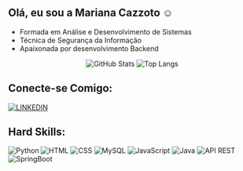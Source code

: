 ## Olá, eu sou a Mariana Cazzoto ☺️

- Formada em Análise e Desenvolvimento de Sistemas
- Técnica de Segurança da Informação
- Apaixonada por desenvolvimento Backend

<div align="center"> 

![GitHub Stats](https://github-readme-stats.vercel.app/api?username=marianacazzoto&theme=transparent&&bg_color=000&border_color=FFF&title_color=c8a2c8&text_color=c8a2c8)
![Top Langs](https://github-readme-stats-git-masterrstaa-rickstaa.vercel.app/api/top-langs/?username=marianacazzoto&bg_color=000&border_color=FFF&title_color=c8a2c8&text_color=c8a2c8)

</div>

## Conecte-se Comigo:   
         
<div align="left" > 

  <a href="https://www.linkedin.com/in/mariana-cazzoto/">

  ![LINKEDIN](https://img.shields.io/badge/Linkedin-FFF?style=for-the-badge&logo=linkedin&logoColor=c8a2c8)
  </a>

</div>


## Hard Skills:   
         
<div  align="left" style="display: inline_block">

 ![Python](https://img.shields.io/badge/Python-FFF?style=for-the-badge&logo=python&logoColor=c8a2c8)
 ![HTML](https://img.shields.io/badge/HTML5-FFF?style=for-the-badge&logo=html5&logoColor=c8a2c8)
 ![CSS](https://img.shields.io/badge/CSS-FFF?style=for-the-badge&logo=css3&logoColor=c8a2c8)
 ![MySQL](https://img.shields.io/badge/Mysql-FFF?style=for-the-badge&logo=mysql&logoColor=c8a2c8)
 ![JavaScript](https://img.shields.io/badge/Javascript-FFF?style=for-the-badge&logo=javascript&logoColor=c8a2c8)
 ![Java](https://img.shields.io/badge/Java-FFF?style=for-the-badge&logo=Java&logoColor=c8a2c8)
 ![API REST](https://img.shields.io/badge/API%20REST-FFF?style=for-the-badge&logo=api&logoColor=c8a2c8)
 ![SpringBoot](https://img.shields.io/badge/SpringBoot-FFF?style=for-the-badge&logo=spring&logoColor=c8a2c8)
</div>
